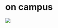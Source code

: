 <!--
id: 1015861
link: http://tumblr.atmos.org/post/1015861/on-campus
slug: on-campus
date: Tue Apr 17 2007 23:21:34 GMT-0700 (PDT)
publish: 2007-04-017
tags: 
title: on campus
-->


on campus
=========

![](http://31.media.tumblr.com/1015861_500.jpg)

